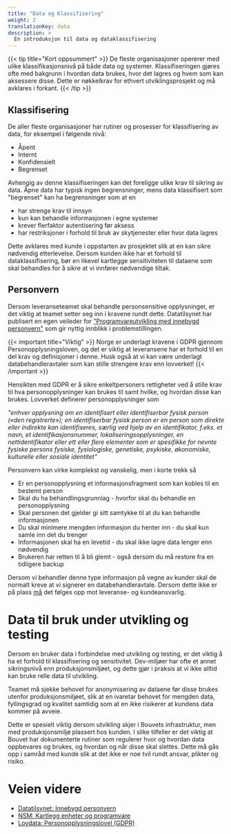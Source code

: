 ```yaml
---
title: "Data og Klassifisering"
weight: 2
translationKey: data
description: >
  En introduksjon til data og dataklassifisering 
---
```


{{< tip title="Kort oppsummert" >}}
De fleste organisasjoner opererer med ulike klassifikasjonsnivå på både data og systemer. Klassifiseringen gjøres ofte med bakgrunn i hvordan data brukes, hvor det lagres og hvem som kan aksessere disse. Dette er nøkkelkrav for ethvert utviklingsprosjekt og må avklares i forkant.
{{< /tip >}}


## Klassifisering
De aller fleste organisasjoner har rutiner og prosesser for klassifisering av data, for eksempel i følgende nivå:
* Åpent
* Internt
* Konfidensielt
* Begrenset

Avhengig av denne klassifiseringen kan det foreligge ulike krav til sikring av data. Åpne data har typisk ingen begrensninger, mens data klassifisert som "begrenset" kan ha begrensninger som at en 
* har strenge krav til innsyn
* kun kan behandle informasjonen i egne systemer
* krever flerfaktor autentisering før aksess
* har restriksjoner i forhold til bruk av skytjenester eller hvor data lagres

Dette avklares med kunde i oppstarten av prosjektet slik at en kan sikre nødvendig etterlevelse. Dersom kunden ikke har et forhold til dataklassifisering, bør en likevel kartlegge sensitiviteten til dataene som skal behandles for å sikre at vi innfører nødvendige tiltak. 

## Personvern
Dersom leveranseteamet skal behandle personsensitive opplysninger, er det viktig at teamet setter seg inn i kravene rundt dette. Datatilsynet har publisert en egen veileder for ["Programvareutvikling med innebygd personvern"](https://www.datatilsynet.no/rettigheter-og-plikter/virksomhetenes-plikter/programvareutvikling-med-innebygd-personvern/) som gir nyttig innblikk i problemstillingen. 

{{< important title="Viktig" >}}
Norge er underlagt kravene i GDPR gjennom Personopplysningsloven, og det er viktig at leveransene har et forhold til en del krav og definisjoner i denne. Husk også at vi kan være underlagt databehandleravtaler som kan stille strengere krav enn lovverket!
{{< /important >}}

Hensikten med GDPR er å sikre enkeltpersoners rettigheter ved å stille krav til hva personopplysninger kan brukes til samt hvilke, og hvordan disse kan brukes. Lovverket definerer personopplysninger som 

<em>"enhver opplysning om en identifisert eller identifiserbar fysisk person («den registrerte»); en identifiserbar fysisk person er en person som direkte eller indirekte kan identifiseres, særlig ved hjelp av en identifikator, f.eks. et navn, et identifikasjonsnummer, lokaliseringsopplysninger, en nettidentifikator eller ett eller flere elementer som er spesifikke for nevnte fysiske persons fysiske, fysiologiske, genetiske, psykiske, økonomiske, kulturelle eller sosiale identitet"</em>

Personvern kan virke komplekst og vanskelig, men i korte trekk så 
* Er en personopplysning et informasjonsfragment som kan kobles til en bestemt person
* Skal du ha behandlingsgrunnlag - hvorfor skal du behandle en personopplysning
* Skal personen det gjelder gi sitt samtykke til at du kan behandle informasjonen
* Du skal minimere mengden informasjon du henter inn - du skal kun samle inn det du trenger
* Informasjonen skal ha en levetid - du skal ikke lagre data lenger enn nødvendig
* Brukeren har retten til å bli glemt - også dersom du må restore fra en tidligere backup

Dersom vi behandler denne type informasjon på vegne av kunder skal de normalt kreve at vi signerer en databehandleravtale. Dersom dette ikke er på plass <u>må</u> det følges opp mot leveranse- og kundeansvarlig. 

# Data til bruk under utvikling og testing

Dersom en bruker data i forbindelse med utvikling og testing, er det viktig å ha et forhold til klassifisering og sensitivitet. Dev-miljøer har ofte et annet sikringsnivå enn produksjonsmiljøet, og dette gjør i praksis at vi ikke alltid kan bruke relle data til utvikling. 

Teamet må sjekke behovet for anonymisering av dataene før disse brukes utenfor produksjonsmiljøet, slik at en ivaretar behovet for mengden data, fyllingsgrad og kvalitet samtidig som at en ikke risikerer at kundens data kommer på avveie. 

Dette er spesielt viktig dersom utvikling skjer i Bouvets infrastruktur, men med produksjonsmiljø plassert hos kunden. I slike tilfeller er det viktig at Bouvet har dokumenterte rutiner som regulerer hvor og hvordan data oppbevares og brukes, og hvordan og når disse skal slettes. Dette må gås opp i samråd med kunde slik at det ikke er noe tvil rundt ansvar, plikter og risiko. 

# Veien videre
* [Datatilsynet: Innebygd personvern](https://www.datatilsynet.no/rettigheter-og-plikter/virksomhetenes-plikter/programvareutvikling-med-innebygd-personvern/)
* [NSM: Kartlegg enheter og programvare](https://nsm.no/regelverk-og-hjelp/rad-og-anbefalinger/grunnprinsipper-for-ikt-sikkerhet/identifisere-og-kartlegge/kartlegg-enheter-og-programvare/)
* [Lovdata: Personopplysningslovel (GDPR)](https://lovdata.no/dokument/NL/lov/2018-06-15-38)
